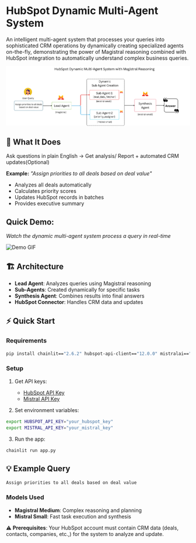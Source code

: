 # HubSpot Dynamic Multi-Agent System

An intelligent multi-agent system that processes your queries into sophisticated CRM operations by dynamically creating specialized agents on-the-fly, demonstrating the power of Magistral reasoning combined with HubSpot integration to automatically understand complex business queries.

![Architecture Diagram](../assets/solution_architecture.png)

## 🎯 What It Does

Ask questions in plain English → Get analysis/ Report + automated CRM updates(Optional)

**Example:** *"Assign priorities to all deals based on deal value"*
- Analyzes all deals automatically
- Calculates priority scores  
- Updates HubSpot records in batches
- Provides executive summary

## Quick Demo:

*Watch the dynamic multi-agent system process a query in real-time*

![Demo GIF](../assets/demo.gif)

## 🏗️ Architecture

- **Lead Agent**: Analyzes queries using Magistral reasoning
- **Sub-Agents**: Created dynamically for specific tasks  
- **Synthesis Agent**: Combines results into final answers
- **HubSpot Connector**: Handles CRM data and updates

## ⚡ Quick Start

### Requirements
```bash
pip install chainlit=="2.6.2" hubspot-api-client=="12.0.0" mistralai=="1.9.3"
```

### Setup
1. Get API keys:
   - [HubSpot API Key](https://developers.hubspot.com/docs/guides/api/overview) 
   - [Mistral API Key](https://console.mistral.ai/api-keys)

2. Set environment variables:
```bash
export HUBSPOT_API_KEY="your_hubspot_key"
export MISTRAL_API_KEY="your_mistral_key"
```

3. Run the app:
```bash
chainlit run app.py
```

## 💡 Example Query

```
Assign priorities to all deals based on deal value
```

### Models Used
- **Magistral Medium**: Complex reasoning and planning
- **Mistral Small**: Fast task execution and synthesis

⚠️ **Prerequisites**: Your HubSpot account must contain CRM data (deals, contacts, companies, etc.,) for the system to analyze and update.
